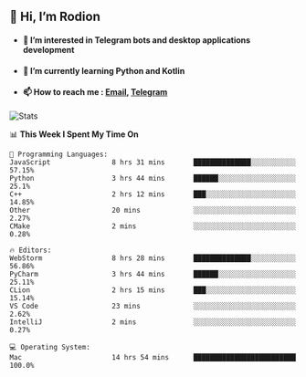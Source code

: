 ## 👋 Hi, I’m Rodion
- #### 👀 I’m interested in Telegram bots and desktop applications development
- #### 🌱 I’m currently learning Python and Kotlin
- #### 📫 How to reach me : [Email](mailto:me@lavn.ml), [Telegram](https://t.me/fast_geek)

![Stats](https://github-readme-stats.vercel.app/api?username=rodion-gudz&show_icons=true&theme=github_dark&hide_border=true&hide=issues&count_private=true&layout=compact)


<!--START_SECTION:waka-->
📊 **This Week I Spent My Time On** 

```text
💬 Programming Languages: 
JavaScript               8 hrs 31 mins       ██████████████░░░░░░░░░░░   57.15% 
Python                   3 hrs 44 mins       ██████░░░░░░░░░░░░░░░░░░░   25.1% 
C++                      2 hrs 12 mins       ███░░░░░░░░░░░░░░░░░░░░░░   14.85% 
Other                    20 mins             ░░░░░░░░░░░░░░░░░░░░░░░░░   2.27% 
CMake                    2 mins              ░░░░░░░░░░░░░░░░░░░░░░░░░   0.28%

🔥 Editors: 
WebStorm                 8 hrs 28 mins       ██████████████░░░░░░░░░░░   56.86% 
PyCharm                  3 hrs 44 mins       ██████░░░░░░░░░░░░░░░░░░░   25.11% 
CLion                    2 hrs 15 mins       ███░░░░░░░░░░░░░░░░░░░░░░   15.14% 
VS Code                  23 mins             ░░░░░░░░░░░░░░░░░░░░░░░░░   2.62% 
IntelliJ                 2 mins              ░░░░░░░░░░░░░░░░░░░░░░░░░   0.27%

💻 Operating System: 
Mac                      14 hrs 54 mins      █████████████████████████   100.0%

```


<!--END_SECTION:waka-->
